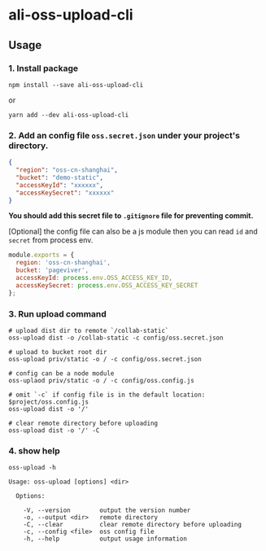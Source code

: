 # ali-oss-upload-cli


## Usage

### 1. Install package

```shell
npm install --save ali-oss-upload-cli
```

or

```shell
yarn add --dev ali-oss-upload-cli
```

### 2. Add an config file `oss.secret.json` under your project's directory.

```json
{
  "region": "oss-cn-shanghai",
  "bucket": "demo-static",
  "accessKeyId": "xxxxxx",
  "accessKeySecret": "xxxxxx"
}
```

**You should add this secret file to `.gitignore` file for preventing commit.**

[Optional] the config file can also be a js module then you can read `id` and `secret` from process env.

```js
module.exports = {
  region: 'oss-cn-shanghai',
  bucket: 'pageviver',
  accessKeyId: process.env.OSS_ACCESS_KEY_ID,
  accessKeySecret: process.env.OSS_ACCESS_KEY_SECRET
};
```


### 3. Run upload command

```shell
# upload dist dir to remote `/collab-static`
oss-upload dist -o /collab-static -c config/oss.secret.json

# upload to bucket root dir
oss-upload priv/static -o / -c config/oss.secret.json

# config can be a node module
oss-uplaod priv/static -o / -c config/oss.config.js

# omit `-c` if config file is in the default location: $project/oss.config.js
oss-upload dist -o '/'

# clear remote directory before uploading
oss-upload dist -o '/' -C
```

### 4. show help

```shell
oss-upload -h

Usage: oss-upload [options] <dir>

  Options:

    -V, --version        output the version number
    -o, --output <dir>   remote directory
    -C, --clear          clear remote directory before uploading
    -c, --config <file>  oss config file
    -h, --help           output usage information
```
